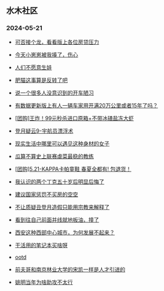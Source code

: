 ## 水木社区 
### 2024-05-21

+ [可否接个龙，看看版上各位房贷压力](https://www.mysmth.net/nForum/article/OurEstate/2980989)

+ [今天小崽崽被我揍了，伤心](https://www.mysmth.net/nForum/article/Children/932724700)

+ [人们不愿意生娃](https://www.mysmth.net/nForum/article/WorkingLife/48628)

+ [肥猫这事算是反转了吧](https://www.mysmth.net/nForum/article/FamilyLife/1766702522)

+ [说一个很多人没意识到的开车陋习](https://www.mysmth.net/nForum/article/AutoWorld/1944834693)

+ [有数据更新版上有人一辆车家用开满20万公里或者15年了吗？](https://www.mysmth.net/nForum/article/GreenAuto/1579297)

+ [[团购]王炸！99元秒杀进口原箱+不带冰碴盐冻大虾](https://www.mysmth.net/nForum/article/ADAgent_TG/1321505)

+ [登月疑云9-宇航员漂浮术](https://www.mysmth.net/nForum/article/Aero/443320)

+ [现实生活中哪里可以遇见这种身材的女子](https://www.mysmth.net/nForum/article/Love/6295903)

+ [瓜算不算史上联赛虐菜最稳的教练](https://www.mysmth.net/nForum/article/WorldSoccer/18084536)

+ [[团购]5.21-KAPPA卡帕童鞋 春夏全都有! 包退货！](https://www.mysmth.net/nForum/article/ADAgent_TG/1321566)

+ [我认识的两个丁克五十岁后明显后悔了](https://www.mysmth.net/nForum/article/FamilyLife/1766702219)

+ [建议国家惩罚不买房的空空](https://www.mysmth.net/nForum/article/OurEstate/2984164)

+ [不让质疑丑登月造假只能用宗教来解释了](https://www.mysmth.net/nForum/article/Aero/443852)

+ [看到往自己前面并线就地板油，撞了](https://www.mysmth.net/nForum/article/AutoWorld/1944835160)

+ [西安这种西部中心城市，为何发展不起来？](https://www.mysmth.net/nForum/article/Geography/582484)

+ [干活用的笔记本买啥呀](https://www.mysmth.net/nForum/article/Notebook/1992274)

+ [ootd](https://www.mysmth.net/nForum/article/FashionShow/508035)

+ [前夫哥和南京林业大学的宋凯一样是人才引进的](https://www.mysmth.net/nForum/article/MyFamily/266880)

+ [姚明当年为啥助攻不太行](https://www.mysmth.net/nForum/article/BasketballForum/4918252)

